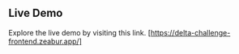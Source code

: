 ## Live Demo
Explore the live demo by visiting this link. [https://delta-challenge-frontend.zeabur.app/]
